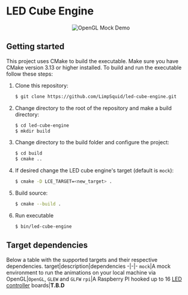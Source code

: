 # LED Cube Engine
<p align="center">
    <img src="resources/demo.gif" alt="OpenGL Mock Demo"/>
</p>

## Getting started
This project uses CMake to build the executable. Make sure you have CMake version 3.13 or higher installed. To build and run the executable follow these steps:

1. Clone this repository:
    ```bash
    $ git clone https://github.com/LimpSquid/led-cube-engine.git
    ```
1. Change directory to the root of the repository and make a build directory:
    ```bash
    $ cd led-cube-engine
    $ mkdir build
    ```
1. Change directory to the build folder and configure the project:
    ```bash
    $ cd build
    $ cmake ..
    ```
1. If desired change the LED cube engine's target (default is `mock`):
    ```bash
    $ cmake -D LCE_TARGET=<new_target> .
    ```
1. Build source:
    ```bash
    $ cmake --build .
    ```
1. Run executable
    ```bash
    $ bin/led-cube-engine
    ```

## Target dependencies
Below a table with the supported targets and their respective dependencies.
target|description|dependencies
-|-|-
`mock`|A mock environment to run the animations on your local machine via OpenGL|`OpenGL`, `GLEW` and `GLFW`
`rpi`|A Raspberry PI hooked up to 16 [LED controller](https://github.com/LimpSquid/led-controller) boards|**T.B.D**
